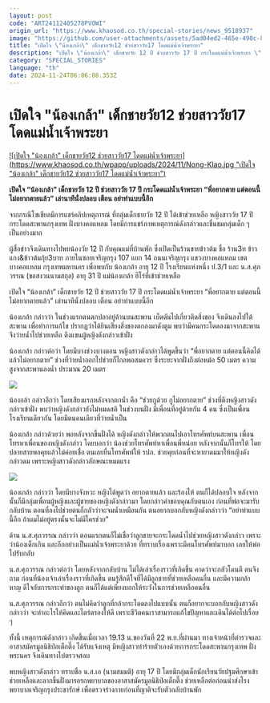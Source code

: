 ```yaml
---
layout: post
code: "ART24112405278PVOWI"
origin_url: "https://www.khaosod.co.th/special-stories/news_9518937"
image: "https://github.com/user-attachments/assets/5ad04ed2-465e-490c-846a-48e49ce4fd74"
title: "เปิดใจ \"น้องเกล้า\" เด็กชายวัย12 ช่วยสาววัย17 โดดแม่น้ำเจ้าพระยา"
description: "เปิดใจ \"น้องเกล้า\" เด็กชายวัย 12 ปี ช่วยสาววัย 17 ปี กระโดดแม่น้ำเจ้าพระยา \"พี่อยากตาย แต่ตอนนี้ไม่อยากตายแล้ว\" เล่านาทีนั่งปลอบ เตือน อย่าทำแบบนี้อีก"
category: "SPECIAL_STORIES"
language: "th"
date: 2024-11-24T06:06:08.353Z
---
```


# เปิดใจ "น้องเกล้า" เด็กชายวัย12 ช่วยสาววัย17 โดดแม่น้ำเจ้าพระยา

[![เปิดใจ "น้องเกล้า" เด็กชายวัย12 ช่วยสาววัย17 โดดแม่น้ำเจ้าพระยา](https://www.khaosod.co.th/wpapp/uploads/2024/11/Nong-Klao.jpg "เปิดใจ "น้องเกล้า" เด็กชายวัย12 ช่วยสาววัย17 โดดแม่น้ำเจ้าพระยา")](https://www.khaosod.co.th/wpapp/uploads/2024/11/Nong-Klao.jpg)

**เปิดใจ “น้องเกล้า” เด็กชายวัย 12 ปี ช่วยสาววัย 17 ปี กระโดดแม่น้ำเจ้าพระยา “พี่อยากตาย แต่ตอนนี้ไม่อยากตายแล้ว” เล่านาทีนั่งปลอบ เตือน อย่าทำแบบนี้อีก**

จากกรณีโซเชียลมีการแชร์คลิปเหตุการณ์ ที่กลุ่มเด็กชายวัย 12 ปี ได้เข้าช่วยเหลือ หญิงสาววัย 17 ปี กระโดดสะพานกรุงเทพ ฝั่งบางคอแหลม โดยมีการแชร์ภาพเหตุการณ์ดังกล่าวและชื่นชมกลุ่มเด็ก ๆ เป็นอย่างมาก

ผู้สื่อข่าวจึงเดินทางไปพบน้องวัย 12 ปี กับคุณแม่ที่บ้านพัก ซึ่งเปิดเป็นร้านขายข้าวต้ม ชื่อ ร้าน3ท ข้าวแกง&ข้าวต้มกุ้ย3บาท ภายในซอยเจริญกรุง 107 แยก 14 ถนนเจริญกรุง แขวงบางคอแหลม เขตบางคอแหลม กรุงเทพมหานคร เพื่อพบกับ น้องเกล้า อายุ 12 ปี โรงเรียนแห่งหนึ่ง ป.3/1 และ น.ส.ศุภวรรณ (ขอสงวนนามสกุล) อายุ 31 ปี แม่น้องเกล้า ฮีโร่ที่เข้าช่วยเหลือ

เปิดใจ “น้องเกล้า” เด็กชายวัย 12 ปี ช่วยสาววัย 17 ปี กระโดดแม่น้ำเจ้าพระยา “พี่อยากตาย แต่ตอนนี้ไม่อยากตายแล้ว” เล่านาทีนั่งปลอบ เตือน อย่าทำแบบนี้อีก

น้องเกล้า กล่าวว่า ในช่วงแรกตนตกปลาอยู่ด้านบนสะพาน เบ็ดดันไปเกี่ยวติดสิ่งของ จึงเดินลงไปใต้สะพาน เพื่อทำการแก้ไข ปรากฏว่าได้ยินเสียงสิ่งของตกลงมาดังตูม พบว่ามีคนกระโดดลงมาจากสะพาน จึงว่ายน้ำไปช่วยเหลือ ดึงแขนผู้หญิงดังกล่าวเข้าฝั่ง

น้องเกล้า กล่าวต่อว่า โดยมีบางช่วงบางตอน หญิงสาวดังกล่าวได้พูดขึ้นว่า “พี่อยากตาย แต่ตอนนี้คิดได้แล้วไม่อยากตาย” ช่วงที่ว่ายน้ำออกไปช่วยก็ไกลพอสมควร ซึ่งระยะจากฝั่งถึงต่อหม้อ 50 เมตร ความสูงจากสะพานลงน้ำ ประมาณ 20 เมตร

[![](https://www.khaosod.co.th/wpapp/uploads/2024/11/24-ช่วย2.jpg)](https://www.khaosod.co.th/wpapp/uploads/2024/11/24-ช่วย2.jpg)

น้องกล้า กล่าวอีกว่า โดยเสียงแรกหลังจากตกน้ำ คือ “ช่วยกูด้วย กูไม่อยากตาย” ช่วงที่ดึงหญิงสาวดังกล่าวเข้าฝั่ง พบว่าหญิงดังกล่าวยังไม่หมดสติ ในช่วงบนฝั่ง มีเพื่อนที่อยู่ด้วยกัน 4 คน ซึ่งเป็นเพื่อนโรงเรียนเดียวกัน โดยมีตนคนเดียวที่ว่ายน้ำเป็น

น้องเกล้า กล่าวด้วยว่า พอหลังจากขึ้นฝั่งได้ หญิงดังกล่าวให้พวกตนไปเอาโทรศัพท์บนสะพาน เพื่อนโทรหาเพื่อนของหญิงดังกล่าว โดยบอกว่า น้องช่วยโทรศัพท์หาเพื่อนพี่หน่อย หลังจากนั้นก็โทรให้ โดยปลายสายพอคุยแล้วไม่ค่อยเชื่อ ตนเลยยื่นโทรศัพท์ให้ รปภ. ช่วยคุยก่อนที่จะหายาดมมาให้หญิงดังกล่าวดม เพราะหญิงสาวดังกล่าวลักษณะหมดแรง

[![](https://www.khaosod.co.th/wpapp/uploads/2024/11/24-ช่วย3.jpg)](https://www.khaosod.co.th/wpapp/uploads/2024/11/24-ช่วย3.jpg)

น้องเกล้า กล่าวว่า โดยมีบางจังหวะ หญิงได้พูดว่า อยากตายแล้ว และร้องไห้ ตนก็ได้ปลอบใจ หลังจากนั้นก็มีกลุ่มเพื่อนผู้หญิงและผู้ชายของหญิงดังกล่าวมา โดยกล่าวคำขอบคุณกับตนเอง ก่อนที่พ่อจะมารับกลับบ้าน ตอนที่ลงไปช่วยตนก็กลัวว่าจะจมน้ำเหมือนกัน ตนอยากบอกกับหญิงดังกล่าวว่า “อย่าทำแบบนี้อีก ถ้าผมไม่อยู่ตรงนั้นจะไม่มีใครช่วย”

ด้าน น.ส.ศุภวรรณ กล่าวว่า ตอนแรกตนก็ไม่เชื่อว่าลูกชายจะกระโดดน้ำไปช่วยหญิงสาวดังกล่าว เพราะว่าน้องเด็กเกิน และอีกอย่างเป็นแม่น้ำเจ้าพระยาด้วย ที่ทราบเรื่องเพราะมีคนโทรศัพท์มาบอก เลยให้พ่อไปรับกลับ



น.ส.ศุภวรรณ กล่าวต่อว่า โดยหลังจากกลับบ้าน ไม่ได้เล่าเรื่องราวที่เกิดขึ้น คาดว่าจะกลัวโดนตี ตนจึงถาม ก่อนที่น้องเจ้าเล่าเรื่องราวที่เกิดขึ้น ตนรู้สึกดีใจที่ได้มีลูกชายที่ช่วยเหลือคนอื่น และมีความกล้าหาญ ดีใจกับการกระทำของลูก ตนก็ได้แต่เพียงบอกให้ระวังในการช่วยเหลือคนอื่น

น.ส.ศุภวรรณ กล่าวอีกว่า ตนไม่คิดว่าลูกที่กล้ากระโดดลงไปแบบนั้น ตนก็อยากจะบอกกับหญิงสาวดังกล่าวว่า จะทำอะไรให้คิดและไตร่ตรองให้ดี เพราะชีวิตคนเราสามารถแก้ไขปัญหาและเดินได้ต่อไปเรื่อย ๆ

ทั้งนี้ เหตุการณ์ดังกล่าว เกิดขึ้นเมื่อเวลา 19.13 น.ของวันที่ 22 พ.ย.ที่ผ่านมา ทางเจ้าหน้าที่ตำรวจและอาสาสมัครมูลนิธิป่อเต็กตึ๊ง ได้รับแจ้งเหตุ มีหญิงสาวทำร้ายตัวเองด้วยการกระโดดสะพานกรุงเทพ ฝั่งพระนคร จึงเดินทางไปตรวจสอบ

พบหญิงสาวดังกล่าว ทราบชื่อ น.ส.เอ (นามสมมติ) อายุ 17 ปี โดยมีกลุ่มเด็กนักเรียนวัยปฐมศึกษาเข้าช่วยเหลือและลากขึ้นฝั่งมารอรถพยาบาลของอาสาสมัครมูลนิธิป่อเต็กตึ๊ง ช่วยเหลือต่อก่อนนำส่งโรงพยาบาลเจริญกรุงประชารักษ์ เพื่อตรวจร่างกายก่อนที่ญาติจะรับตัวกลับบ้านพัก